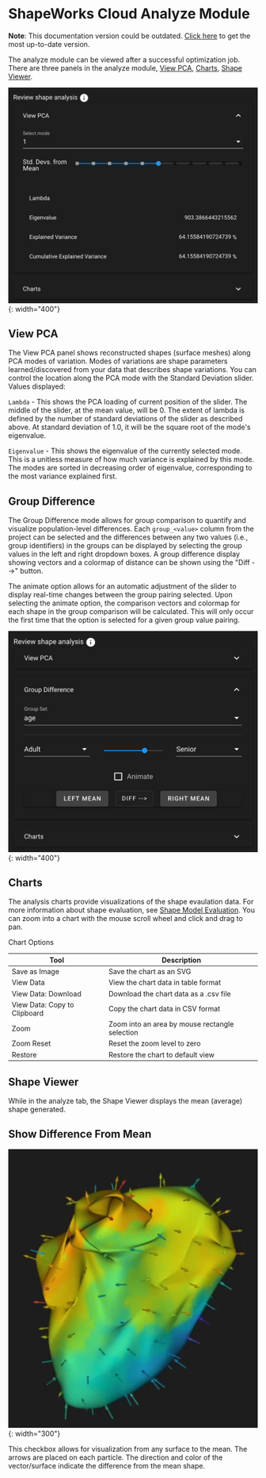 # ShapeWorks Cloud Analyze Module

**Note**: This documentation version could be outdated. [Click here](http://sciinstitute.github.io/ShapeWorks/dev/cloud/cloud-analyze-module.html) to get the most up-to-date version.

The analyze module can be viewed after a successful optimization job. There are three panels in the analyze module, [View PCA](#view-pca), [Charts](#charts), [Shape Viewer](#shape-viewer).

![ShapeWorks Cloud Analyze Module](../img/cloud/analyze_module.png){: width="400"}

## View PCA

The View PCA panel shows reconstructed shapes (surface meshes) along PCA modes of variation. Modes of variations are shape parameters learned/discovered from your data that describes shape variations. You can control the location along the PCA mode with the Standard Deviation slider.  
Values displayed:

`Lambda` - This shows the PCA loading of current position of the slider.  The middle of the slider, at the mean value, will be 0.  The extent of lambda is defined by the number of standard deviations of the slider as described above.  At standard deviation of 1.0, it will be the square root of the mode's eigenvalue.

`Eigenvalue` - This shows the eigenvalue of the currently selected mode.  This is a unitless measure of how much variance is explained by this mode.  The modes are sorted in decreasing order of eigenvalue, corresponding to the most variance explained first.

## Group Difference

The Group Difference mode allows for group comparison to quantify and visualize population-level differences. Each `group_<value>` column from the project can be selected and the differences between any two values (i.e., group identifiers) in the groups can be displayed by selecting the group values in the left and right dropdown boxes. A group difference display showing vectors and a colormap of distance can be shown using the "Diff -->" button.

The animate option allows for an automatic adjustment of the slider to display real-time changes between the group pairing selected. Upon selecting the animate option, the comparison vectors and colormap for each shape in the group comparison will be calculated. This will only occur the first time that the option is selected for a given group value pairing.

![Group Difference tab](../img/cloud/group_difference_tab.png){: width="400"}

## Charts

The analysis charts provide visualizations of the shape evaulation data. For more information about shape evaluation, see [Shape Model Evaluation](../new/ssm-eval.md). You can zoom into a chart with the mouse scroll wheel and click and drag to pan.

Chart Options

| Tool | Description |
| --- | ----------- |
| Save as Image | Save the chart as an SVG |
| View Data | View the chart data in table format |
| View Data: Download | Download the chart data as a .csv file |
| View Data: Copy to Clipboard | Copy the chart data in CSV format |
| Zoom | Zoom into an area by mouse rectangle selection |
| Zoom Reset | Reset the zoom level to zero |
| Restore | Restore the chart to default view |

## Shape Viewer

While in the analyze tab, the Shape Viewer displays the mean (average) shape generated.

## Show Difference From Mean

![Show difference from mean](../img/cloud/difference_from_mean.png){: width="300"}

This checkbox allows for visualization from any surface to the mean. The arrows are placed on each particle. The direction and color of the vector/surface indicate the difference from the mean shape.

